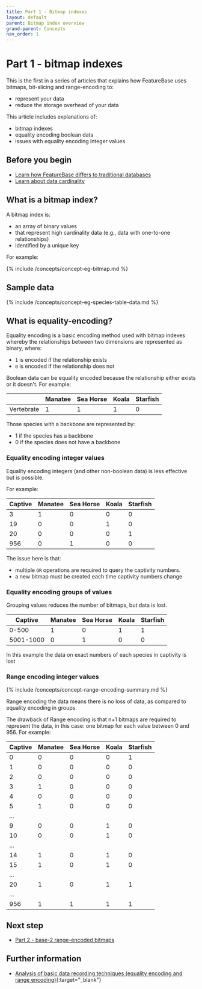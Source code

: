 ```yaml
---
title: Part 1 - Bitmap indexes
layout: default
parent: Bitmap index overview
grand-parent: Concepts
nav_order: 1
---
```


# Part 1 - bitmap indexes

This is the first in a series of articles that explains how FeatureBase uses bitmaps, bit-slicing and range-encoding to:
* represent your data
* reduce the storage overhead of your data

This article includes explanations of:
* bitmap indexes
* equality encoding boolean data
* issues with equality encoding integer values

## Before you begin

* [Learn how FeatureBase differs to traditional databases](/docs/concepts/concepts-home)
* [Learn about data cardinality](/docs/concepts/concepts-home)

## What is a bitmap index?

A bitmap index is:
* an array of binary values
* that represent high cardinality data (e.g., data with one-to-one relationships)
* identified by a unique key

For example:

{% include /concepts/concept-eg-bitmap.md %}

## Sample data

{% include /concepts/concept-eg-species-table-data.md %}

## What is equality-encoding?

Equality encoding is a basic encoding method used with bitmap indexes whereby the relationships between two dimensions are represented as binary, where:
* `1` is encoded if the relationship exists
* `0` is encoded if the relationship does not

Boolean data can be equality encoded because the relationship either exists or it doesn't. For example:

|  | Manatee | Sea Horse | Koala | Starfish |
|---|---|---|---|---|
| Vertebrate | 1 | 1 | 1 | 0 |

Those species with a backbone are represented by:
* 1 if the species has a backbone
* 0 if the species does not have a backbone

### Equality encoding integer values

Equality encoding integers (and other non-boolean data) is less effective but is possible.

For example:

| Captive | Manatee | Sea Horse | Koala | Starfish |
|---|---|---|---|---|
| 3 | 1 | 0 | 0 | 0 |
| 19 | 0 | 0 | 1 | 0 |
| 20 | 0 | 0 | 0 | 1 |
| 956 | 0 | 1 | 0 | 0 |

The issue here is that:
* multiple `OR` operations are required to query the captivity numbers.
* a new bitmap must be created each time captivity numbers change

### Equality encoding groups of values

Grouping values reduces the number of bitmaps, but data is lost.

| Captive | Manatee | Sea Horse | Koala | Starfish |
|---|---|---|---|---|
| 0-500 | 1 | 0 | 1 | 1 |
| 5001-1000 | 0 | 1 | 0 | 0 |

In this example the data on exact numbers of each species in captivity is lost

### Range encoding integer values

{% include /concepts/concept-range-encoding-summary.md %}

Range encoding the data means there is no loss of data, as compared to equality encoding in groups.

The drawback of Range encoding is that n+1 bitmaps are required to represent the data, in this case: one bitmap for each value between 0 and 956. For example:

| Captive | Manatee | Sea Horse | Koala | Starfish |
|---|---|---|---|---|
| 0 | 0 | 0 | 0 | 1 |
| 1 | 0 | 0 | 0 | 0 |
| 2 | 0 | 0 | 0 | 0 |
| 3 | 1 | 0 | 0 | 0 |
| 4 | 0 | 0 | 0 | 0 |
| 5 | 1 | 0 | 0 | 0 |
| ...|  |  |  |
| 9 | 0 | 0 | 1 | 0 |
| 10 | 0 | 0 | 1 | 0 |
| ...|  |  |  |
| 14 | 1 | 0 | 1 | 0 |
| 15 | 1 | 0 | 1 | 0 |
| ...|  |  |  |
| 20 | 1 | 0 | 1 | 1 |
| ...|  |  |  |
| 956 | 1 | 1 | 1 | 1 |

## Next step

* [Part 2 - base-2 range-encoded bitmaps](/docs/concepts/concept-pt2-range-encode-bit-slice)

## Further information

* [Analysis of basic data recording techniques (equality encoding and range encoding)](https://www.researchgate.net/publication/221206605_Analysis_of_Basic_Data_Reordering_Techniques){:target="_blank"}

<!--
Garrett diagrams:

* https://app.slack.com/client/T2M810Z29/C059DQTQGLB
* https://app.slack.com/client/T2M810Z29/C059DQTQGLB
-->
